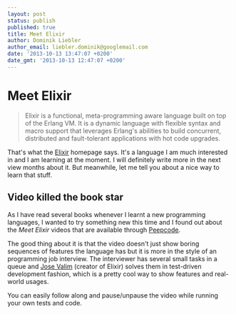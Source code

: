 ```yaml
---
layout: post
status: publish
published: true
title: Meet Elixir
author: Dominik Liebler
author_email: liebler.dominik@googlemail.com
date: '2013-10-13 13:47:07 +0200'
date_gmt: '2013-10-13 12:47:07 +0200'
---
```

<h1>Meet Elixir</h1>
<blockquote><p>Elixir is a functional, meta-programming aware language built on top of the Erlang VM. It is a dynamic language with flexible syntax and macro support that leverages Erlang's abilities to build concurrent, distributed and fault-tolerant applications with hot code upgrades.</p></blockquote>
<p>That's what the <a href="http://elixir-lang.org">Elixir</a> homepage says. It's a language I am much interested in and I am learning at the moment. I will definitely write more in the next view months about it. But meanwhile, let me tell you about a nice way to learn that stuff.</p>
<h2>Video killed the book star</h2>
<p>As I have read several books whenever I learnt a new programming languages, I wanted to try something new this time and I found out about the <em>Meet Elixir</em> videos that are available through <a href="https://peepcode.com/products/elixir">Peepcode</a>.</p>
<p>The good thing about it is that the video doesn't just show boring sequences of features the language has but it is more in the style of an programming job interview. The interviewer has several small tasks in a queue and <a href="https://twitter.com/josevalim">Jose Valim</a> (creator of Elixir) solves them in test-driven development fashion, which is a pretty cool way to show features and real-world usages.</p>
<p>You can easily follow along and pause/unpause the video while running your own tests and code.</p>
